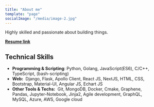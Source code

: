 ```yaml
---
title: "About me"
template: "page"
socialImage: "/media/image-2.jpg"
---
```


Highly skilled and passionate about building things. <br>

**[Resume link](https://github.com/AsadullahFarooqi/resume/raw/master/Asadullah%20Farooqi%20Resume.pdf)**


## Technical Skills <br>
- **Programming & Scripting**:​ Python, Golang, JavaScript(ES6), C/C++, TypeScript, (​bash-scripting​) <br>
- **Web:** ​ Django, Flask, Apollo Client, React JS, NextJS, HTML, CSS, Bootstrap, Material-UI, Angular JS, Echart JS<br>
- **Other Tools & Techs:** ​ Git, MongoDB, Docker, Cmake, Graphene, Pandas, Jupyter-Notebook, Jinja2, Agile development, GraphQL, MySQL, Azure, AWS, Google cloud <br>
